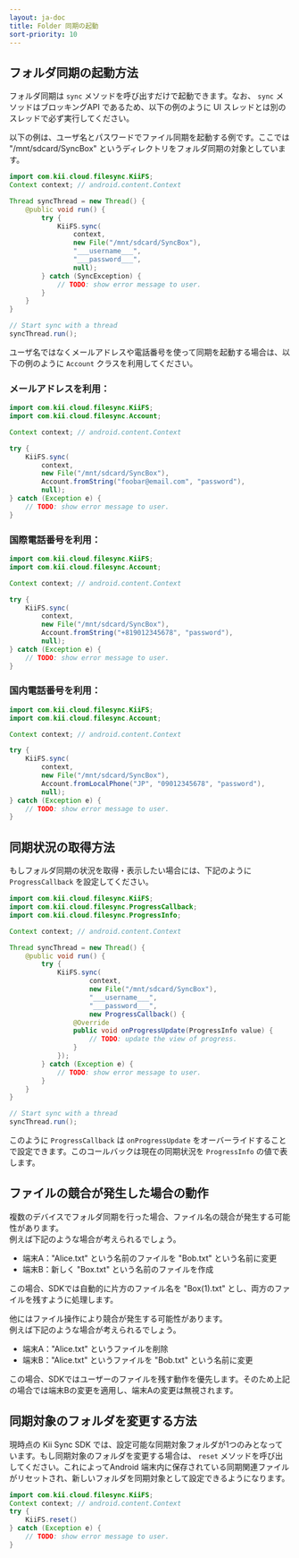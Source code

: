 ```yaml
---
layout: ja-doc
title: Folder 同期の起動
sort-priority: 10
---
```

## フォルダ同期の起動方法

フォルダ同期は `sync` メソッドを呼び出すだけで起動できます。なお、 `sync` メソッドはブロッキングAPI であるため、以下の例のように UI スレッドとは別のスレッドで必ず実行してください。

以下の例は、ユーザ名とパスワードでファイル同期を起動する例です。ここでは "/mnt/sdcard/SyncBox" というディレクトリをフォルダ同期の対象としています。

```java
import com.kii.cloud.filesync.KiiFS;
Context context; // android.content.Context

Thread syncThread = new Thread() {
    @public void run() {
        try {
            KiiFS.sync(
                context,
                new File("/mnt/sdcard/SyncBox"),
                "___username___",
                "___password___",
                null);
        } catch (SyncException) {
            // TODO: show error message to user.
        }
    }
}

// Start sync with a thread
syncThread.run();
```

ユーザ名ではなくメールアドレスや電話番号を使って同期を起動する場合は、以下の例のように `Account` クラスを利用してください。

### メールアドレスを利用：

```java
import com.kii.cloud.filesync.KiiFS; 
import com.kii.cloud.filesync.Account; 

Context context; // android.content.Context 

try { 
    KiiFS.sync( 
        context, 
        new File("/mnt/sdcard/SyncBox"), 
        Account.fromString("foobar@email.com", "password"), 
        null); 
} catch (Exception e) { 
    // TODO: show error message to user. 
}
```

### 国際電話番号を利用：

```java
import com.kii.cloud.filesync.KiiFS; 
import com.kii.cloud.filesync.Account; 

Context context; // android.content.Context 

try { 
    KiiFS.sync( 
        context, 
        new File("/mnt/sdcard/SyncBox"), 
        Account.fromString("+819012345678", "password"),
        null); 
} catch (Exception e) { 
    // TODO: show error message to user. 
}
```

### 国内電話番号を利用：

```java
import com.kii.cloud.filesync.KiiFS; 
import com.kii.cloud.filesync.Account; 

Context context; // android.content.Context 

try { 
    KiiFS.sync( 
        context, 
        new File("/mnt/sdcard/SyncBox"), 
        Account.fromLocalPhone("JP", "09012345678", "password"),
        null); 
} catch (Exception e) { 
    // TODO: show error message to user.
}
```

## 同期状況の取得方法

もしフォルダ同期の状況を取得・表示したい場合には、下記のように `ProgressCallback` を設定してください。

```java
import com.kii.cloud.filesync.KiiFS;
import com.kii.cloud.filesync.ProgressCallback;
import com.kii.cloud.filesync.ProgressInfo;

Context context; // android.content.Context

Thread syncThread = new Thread() {
    @public void run() {
        try {
            KiiFS.sync(
                    context,
                    new File("/mnt/sdcard/SyncBox"),
                    "___username___",
                    "___password___",
                    new ProgressCallback() {
                @Override
                public void onProgressUpdate(ProgressInfo value) {
                    // TODO: update the view of progress.
                }
            });
        } catch (Exception e) {
            // TODO: show error message to user.
        }
    }
}

// Start sync with a thread
syncThread.run();
```

このように `ProgressCallback` は `onProgressUpdate` をオーバーライドすることで設定できます。このコールバックは現在の同期状況を `ProgressInfo` の値で表します。

## ファイルの競合が発生した場合の動作

複数のデバイスでフォルダ同期を行った場合、ファイル名の競合が発生する可能性があります。  
例えば下記のような場合が考えられるでしょう。

 * 端末A："Alice.txt" という名前のファイルを "Bob.txt" という名前に変更
 * 端末B：新しく "Box.txt" という名前のファイルを作成

この場合、SDKでは自動的に片方のファイル名を "Box(1).txt" とし、両方のファイルを残すように処理します。

他にはファイル操作により競合が発生する可能性があります。  
例えば下記のような場合が考えられるでしょう。

 * 端末A："Alice.txt" というファイルを削除
 * 端末B："Alice.txt" というファイルを "Bob.txt" という名前に変更

この場合、SDKではユーザーのファイルを残す動作を優先します。そのため上記の場合では端末Bの変更を適用し、端末Aの変更は無視されます。



## 同期対象のフォルダを変更する方法

現時点の Kii Sync SDK では、設定可能な同期対象フォルダが1つのみとなっています。もし同期対象のフォルダを変更する場合は、 `reset` メソッドを呼び出してください。これによってAndroid 端末内に保存されている同期関連ファイルがリセットされ、新しいフォルダを同期対象として設定できるようになります。

```java
import com.kii.cloud.filesync.KiiFS;
Context context; // android.content.Context
try {
    KiiFS.reset()
} catch (Exception e) {
    // TODO: show error message to user.
} 
```
